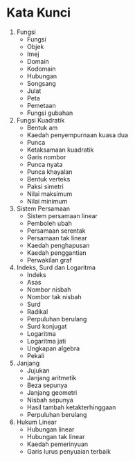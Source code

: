 # Kata Kunci

1. Fungsi 
    * Fungsi
    * Objek
    * Imej
    * Domain
    * Kodomain
    * Hubungan
    * Songsang
    * Julat
    * Peta
    * Pemetaan
    * Fungsi gubahan
2. Fungsi Kuadratik
    * Bentuk am
    * Kaedah penyempurnaan kuasa dua
    * Punca
    * Ketaksamaan kuadratik
    * Garis nombor
    * Punca nyata
    * Punca khayalan
    * Bentuk verteks
    * Paksi simetri
    * Nilai maksimum
    * Nilai minimum
3. Sistem Persamaan
    * Sistem persamaan linear
    * Pemboleh ubah
    * Persamaan serentak
    * Persamaan tak linear
    * Kaedah penghapusan
    * Kaedah penggantian
    * Perwakilan graf
4. Indeks, Surd dan Logaritma
    * Indeks 
    * Asas
    * Nombor nisbah
    * Nombor tak nisbah
    * Surd
    * Radikal 
    * Perpuluhan berulang
    * Surd konjugat
    * Logaritma
    * Logaritma jati
    * Ungkapan algebra
    * Pekali
5. Janjang
    * Jujukan
    * Janjang aritmetik
    * Beza sepunya
    * Janjang geometri
    * Nisbah sepunya
    * Hasil tambah ketakterhinggaan
    * Perpuluhan berulang
6. Hukum Linear
    * Hubungan linear
    * Hubungan tak linear
    * Kaedah pemerinyuan
    * Garis lurus penyuaian terbaik
    